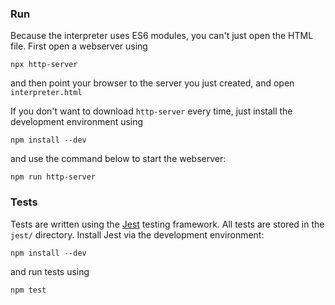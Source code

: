 ### Run

Because the interpreter uses ES6 modules, you can't just open the HTML file. First open a webserver using

	npx http-server

and then point your browser to the server you just created, and open `interpreter.html`

If you don't want to download `http-server` every time, just install the development environment using

	npm install --dev

and use the command below to start the webserver:
	
	npm run http-server

### Tests

Tests are written using the [Jest](https://jestjs.io/) testing framework. All tests are stored in the `jest/` directory. Install Jest via the development environment:

	npm install --dev

and run tests using

	npm test
